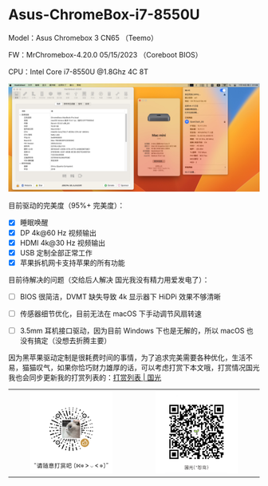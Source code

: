 # Asus-ChromeBox-i7-8550U

Model：Asus Chromebox 3  CN65 （Teemo）

FW：MrChromebox-4.20.0 05/15/2023 （Coreboot BIOS）

CPU：Intel Core i7-8550U @1.8Ghz 4C 8T

![](chromebox.jpg) 

目前驱动的完美度（95%+ 完美度）：

- [x] 睡眠唤醒
- [x] DP 4k@60 Hz 视频输出
- [x] HDMI 4k@30 Hz 视频输出
- [x] USB 定制全部正常工作
- [x] 苹果拆机网卡支持苹果的所有功能

目前待解决的问题（交给后人解决 国光我没有精力用爱发电了）：

- [ ] BIOS 很简洁，DVMT 缺失导致 4k 显示器下 HiDPi 效果不够清晰
- [ ] 传感器细节优化，目前无法在 macOS 下手动调节风扇转速
- [ ] 3.5mm 耳机接口驱动，因为目前 Windows 下也是无解的，所以 macOS 也没有搞定（没想去折腾主要）



因为黑苹果驱动定制是很耗费时间的事情，为了追求完美需要各种优化，生活不易，猫猫叹气，如果你恰巧财力雄厚的话，可以考虑打赏下本文哦，打赏情况国光我也会同步更新我的打赏列表的：[打赏列表 | 国光](https://www.sqlsec.com/reward/) 

<table>
    <tr>
        <td>
            <center><img src="1587449920128.jpg" width="70%"></center>
        </td>
        <td width="50%">
            <center><img src="15874503376388.jpg" width="70%"></center>
        </td>
    </tr>
</table>


